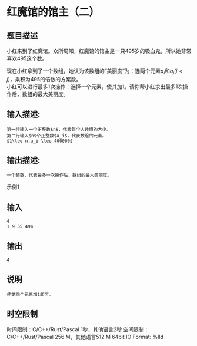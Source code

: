 # 红魔馆的馆主（二）

## 题目描述

小红来到了红魔馆。众所周知，红魔馆的馆主是一只495岁的吸血鬼，所以她非常喜欢495这个数。  
  
现在小红拿到了一个数组，她认为该数组的“美丽度”为：选两个元素$a_i$和$a_j(i<j)$，乘积为495的倍数的方案数。  
小红可以进行最多1次操作：选择一个元素，使其加1。请你帮小红求出最多1次操作后，数组的最大美丽度。

## 输入描述:
    
    
    第一行输入一个正整数$n$，代表每个人数组的大小。  
    第二行输入$n$个正整数$a_i$，代表数组的元素。  
    $1\leq n,a_i \leq 400000$

## 输出描述:
    
    
    一个整数，代表最多一次操作后，数组的最大美丽度。

示例1 

## 输入
    
    
    4
    1 9 55 494

## 输出
    
    
    4

## 说明
    
    
    使第四个元素加1即可。


## 时空限制

时间限制：C/C++/Rust/Pascal 1秒，其他语言2秒
空间限制：C/C++/Rust/Pascal 256 M，其他语言512 M
64bit IO Format: %lld